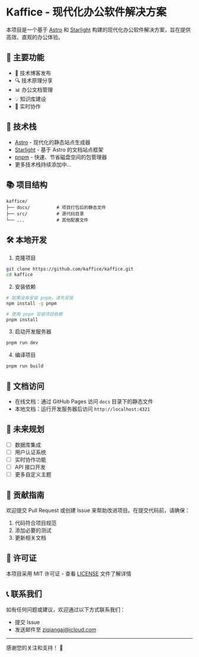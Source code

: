 # Kaffice - 现代化办公软件解决方案

本项目是一个基于 [Astro](https://astro.build/) 和 [Starlight](https://starlight.astro.build/) 构建的现代化办公软件解决方案，旨在提供高效、直观的办公体验。

## 🌟 主要功能

- 📝 技术博客发布
- 🔍 技术原理分享
- 📊 办公文档管理
- 💡 知识库建设
- 🔄 实时协作

## 🚀 技术栈

- [Astro](https://astro.build/) - 现代化的静态站点生成器
- [Starlight](https://starlight.astro.build/) - 基于 Astro 的文档站点框架
- [pnpm](https://pnpm.io/) - 快速、节省磁盘空间的包管理器
- 更多技术栈持续添加中...

## 📚 项目结构

```
kaffice/
├── docs/          # 项目打包后的静态文件
├── src/           # 源代码目录
└── ...            # 其他配置文件
```

## 🛠️ 本地开发

1. 克隆项目
```bash
git clone https://github.com/kaffice/kaffice.git
cd kaffice
```

2. 安装依赖
```bash
# 如果没有安装 pnpm，请先安装
npm install -g pnpm

# 使用 pnpm 安装项目依赖
pnpm install
```

3. 启动开发服务器
```bash
pnpm run dev
```

4. 编译项目
```bash
pnpm run build
```

## 📖 文档访问

- 在线文档：通过 GitHub Pages 访问 `docs` 目录下的静态文件
- 本地文档：运行开发服务器后访问 `http://localhost:4321`

## 🔮 未来规划

- [ ] 数据库集成
- [ ] 用户认证系统
- [ ] 实时协作功能
- [ ] API 接口开发
- [ ] 更多自定义主题

## 🤝 贡献指南

欢迎提交 Pull Request 或创建 Issue 来帮助改进项目。在提交代码前，请确保：

1. 代码符合项目规范
2. 添加必要的测试
3. 更新相关文档

## 📄 许可证

本项目采用 MIT 许可证 - 查看 [LICENSE](LICENSE) 文件了解详情

## 📞 联系我们

如有任何问题或建议，欢迎通过以下方式联系我们：

- 提交 Issue
- 发送邮件至 [ziqiangai@icloud.com](mailto:ziqiangai@icloud.com)

---

感谢您的关注和支持！ 🙏 